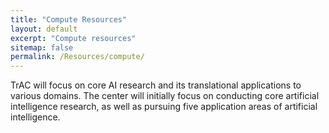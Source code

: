 ```yaml
---
title: "Compute Resources"
layout: default
excerpt: "Compute resources"
sitemap: false
permalink: /Resources/compute/
---
```


TrAC will focus on core AI research and its translational applications to various domains. The center will initially focus on conducting core artificial intelligence research, as well as pursuing five application areas of artificial intelligence.